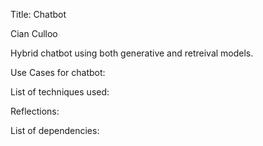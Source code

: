 Title: Chatbot 

Cian Culloo

Hybrid chatbot using both generative and retreival models. 

Use Cases for chatbot: 

List of techniques used: 

Reflections:

List of dependencies:
